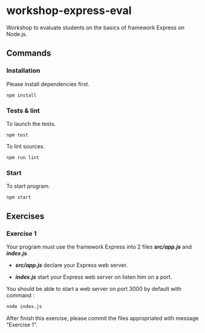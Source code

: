 # workshop-express-eval

Workshop to evaluate students on the basics of framework Express on Node.js.

## Commands

### Installation

Please install dependencies first.

	npm install

### Tests & lint

To launch the tests.

	npm test

To lint sources.

	npm run lint

### Start

To start program.

	npm start

## Exercises

### Exercise 1

Your program must use the framework Express into 2 files **_src/app.js_** and **_index.js_**.

- **_src/app.js_** declare your Express web server.

- **_index.js_** start your Express web server on listen him on a port.

You should be able to start a web server on port 3000 by default with command :

```sh
node index.js
```

After finish this exercise, please commit the files appropriated with message "Exercise 1".
